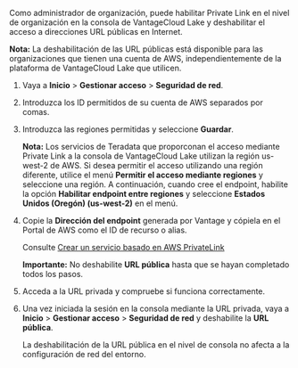 Como administrador de organización, puede habilitar Private Link en el nivel de organización en la consola de VantageCloud Lake y deshabilitar el acceso a direcciones URL públicas en Internet.

**Nota:** La deshabilitación de las URL públicas está disponible para las organizaciones que tienen una cuenta de AWS, independientemente de la plataforma de VantageCloud Lake que utilicen.

1.  Vaya a **Inicio** > **Gestionar acceso** > **Seguridad de red**.


1.  Introduzca los ID permitidos de su cuenta de AWS separados por comas.


1.  Introduzca las regiones permitidas y seleccione **Guardar**.

    **Nota:** Los servicios de Teradata que proporconan el acceso mediante Private Link a la consola de VantageCloud Lake utilizan la región us-west-2 de AWS. Si desea permitir el acceso utilizando una región diferente, utilice el menú **Permitir el acceso mediante regiones** y seleccione una región. A continuación, cuando cree el endpoint, habilite la opción **Habilitar endpoint entre regiones** y seleccione **Estados Unidos (Oregón) (us-west-2)** en el menú.


1.  Copie la **Dirección del endpoint** generada por Vantage y cópiela en el Portal de AWS como el ID de recurso o alias.

    Consulte [Crear un servicio basado en AWS PrivateLink](https://docs.aws.amazon.com/vpc/latest/privatelink/create-endpoint-service.html)

    **Importante:** No deshabilite **URL pública** hasta que se hayan completado todos los pasos.


1.  Acceda a la URL privada y compruebe si funciona correctamente.


1.  Una vez iniciada la sesión en la consola mediante la URL privada, vaya a **Inicio** > **Gestionar acceso** > **Seguridad de red** y deshabilite la **URL pública**.

    La deshabilitación de la URL pública en el nivel de consola no afecta a la configuración de red del entorno.


